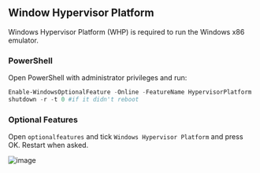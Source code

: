## Window Hypervisor Platform

Windows Hypervisor Platform (WHP) is required to run the Windows x86 emulator.

### PowerShell

Open PowerShell with administrator privileges and run:
```powershell
Enable-WindowsOptionalFeature -Online -FeatureName HypervisorPlatform
shutdown -r -t 0 #if it didn't reboot
```

### Optional Features

Open `optionalfeatures` and tick `Windows Hypervisor Platform` and press OK. Restart when asked.

![image](https://github.com/zalnaRs/LibHMOS-NEXT/assets/53659756/8ee496e5-ed8d-4bcf-aed9-d4c487a5bbcf)
